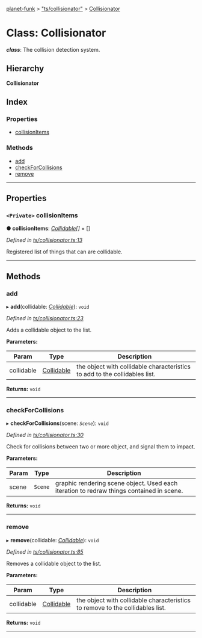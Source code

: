 [planet-funk](../README.md) > ["ts/collisionator"](../modules/_ts_collisionator_.md) > [Collisionator](../classes/_ts_collisionator_.collisionator.md)

# Class: Collisionator

*__class__*: The collision detection system.

## Hierarchy

**Collisionator**

## Index

### Properties

* [collisionItems](_ts_collisionator_.collisionator.md#collisionitems)

### Methods

* [add](_ts_collisionator_.collisionator.md#add)
* [checkForCollisions](_ts_collisionator_.collisionator.md#checkforcollisions)
* [remove](_ts_collisionator_.collisionator.md#remove)

---

## Properties

<a id="collisionitems"></a>

### `<Private>` collisionItems

**● collisionItems**: *[Collidable](../interfaces/_ts_collidable_.collidable.md)[]* =  []

*Defined in [ts/collisionator.ts:13](https://github.com/WilliamRADFunk/planet-funk/blob/ed6fc60/src/ts/collisionator.ts#L13)*

Registered list of things that can are collidable.

___

## Methods

<a id="add"></a>

###  add

▸ **add**(collidable: *[Collidable](../interfaces/_ts_collidable_.collidable.md)*): `void`

*Defined in [ts/collisionator.ts:23](https://github.com/WilliamRADFunk/planet-funk/blob/ed6fc60/src/ts/collisionator.ts#L23)*

Adds a collidable object to the list.

**Parameters:**

| Param | Type | Description |
| ------ | ------ | ------ |
| collidable | [Collidable](../interfaces/_ts_collidable_.collidable.md) |  the object with collidable characteristics to add to the collidables list. |

**Returns:** `void`

___
<a id="checkforcollisions"></a>

###  checkForCollisions

▸ **checkForCollisions**(scene: *`Scene`*): `void`

*Defined in [ts/collisionator.ts:30](https://github.com/WilliamRADFunk/planet-funk/blob/ed6fc60/src/ts/collisionator.ts#L30)*

Check for collisions between two or more object, and signal them to impact.

**Parameters:**

| Param | Type | Description |
| ------ | ------ | ------ |
| scene | `Scene` |  graphic rendering scene object. Used each iteration to redraw things contained in scene. |

**Returns:** `void`

___
<a id="remove"></a>

###  remove

▸ **remove**(collidable: *[Collidable](../interfaces/_ts_collidable_.collidable.md)*): `void`

*Defined in [ts/collisionator.ts:85](https://github.com/WilliamRADFunk/planet-funk/blob/ed6fc60/src/ts/collisionator.ts#L85)*

Removes a collidable object to the list.

**Parameters:**

| Param | Type | Description |
| ------ | ------ | ------ |
| collidable | [Collidable](../interfaces/_ts_collidable_.collidable.md) |  the object with collidable characteristics to remove to the collidables list. |

**Returns:** `void`

___

